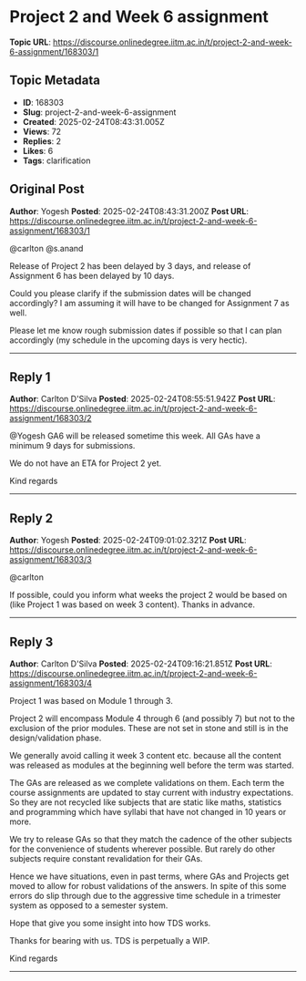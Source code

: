 # Project 2 and Week 6 assignment

**Topic URL**: https://discourse.onlinedegree.iitm.ac.in/t/project-2-and-week-6-assignment/168303/1

## Topic Metadata
- **ID**: 168303
- **Slug**: project-2-and-week-6-assignment
- **Created**: 2025-02-24T08:43:31.005Z
- **Views**: 72
- **Replies**: 2
- **Likes**: 6
- **Tags**: clarification

## Original Post
**Author**: Yogesh
**Posted**: 2025-02-24T08:43:31.200Z
**Post URL**: https://discourse.onlinedegree.iitm.ac.in/t/project-2-and-week-6-assignment/168303/1

@carlton  @s.anand

Release of Project 2 has been delayed by 3 days, and release of Assignment 6 has been delayed by 10 days.

Could you please clarify if the submission dates will be changed accordingly? I am assuming it will have to be changed for Assignment 7 as well.

Please let me know rough submission dates if possible so that I can plan accordingly (my schedule in the upcoming days is very hectic).

---

## Reply 1
**Author**: Carlton D'Silva
**Posted**: 2025-02-24T08:55:51.942Z
**Post URL**: https://discourse.onlinedegree.iitm.ac.in/t/project-2-and-week-6-assignment/168303/2

@Yogesh GA6 will be released sometime this week. All GAs have a minimum 9 days for submissions.

We do not have an ETA for Project 2 yet.

Kind regards

---

## Reply 2
**Author**: Yogesh
**Posted**: 2025-02-24T09:01:02.321Z
**Post URL**: https://discourse.onlinedegree.iitm.ac.in/t/project-2-and-week-6-assignment/168303/3

@carlton

If possible, could you inform what weeks the project 2 would be based on (like Project 1 was based on week 3 content). Thanks in advance.

---

## Reply 3
**Author**: Carlton D'Silva
**Posted**: 2025-02-24T09:16:21.851Z
**Post URL**: https://discourse.onlinedegree.iitm.ac.in/t/project-2-and-week-6-assignment/168303/4

Project 1 was based on Module 1 through 3.

Project 2 will encompass Module 4 through 6 (and possibly 7) but not to the exclusion of the prior modules. These are not set in stone and still is in the design/validation phase.

We generally avoid calling it week 3 content etc. because all the content was released as modules at the beginning well before the term was started.

The GAs are released as we complete validations on them. Each term the course assignments are updated to stay current with industry expectations. So they are not recycled like subjects that are static like maths, statistics and programming which have syllabi that have not changed in 10 years or more.

We try to release GAs so that they match the cadence of the other subjects for the convenience of students wherever possible. But rarely do other subjects require constant revalidation for their GAs.

Hence we have situations, even in past terms, where GAs and Projects get moved to allow for robust validations of the answers. In spite of this some errors do slip through due to the aggressive time schedule in a trimester system as opposed to a semester system.

Hope that give you some insight into how TDS works.

Thanks for bearing with us. TDS is perpetually a WIP.

Kind regards

---
